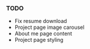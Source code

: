 ### TODO
- Fix resume download
- Project page image carousel
- About me page content
- Project page styling
